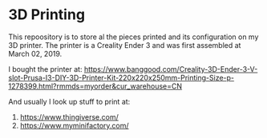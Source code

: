 # 3D Printing 
This repoository is to store al the pieces printed and its configuration on my 3D printer. The printer is a Creality Ender 3 and was first assembled at March 02, 2019. 

I bought the printer at: https://www.banggood.com/Creality-3D-Ender-3-V-slot-Prusa-I3-DIY-3D-Printer-Kit-220x220x250mm-Printing-Size-p-1278399.html?rmmds=myorder&cur_warehouse=CN

And usually I look up stuff to print at: 
1. https://www.thingiverse.com/
2. https://www.myminifactory.com/
